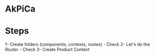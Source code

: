 # AkPiCa

# Steps

1- Create folders (components, contexts, routes) - Check
2- Let's do the Router - Check
3- Create Product Context
